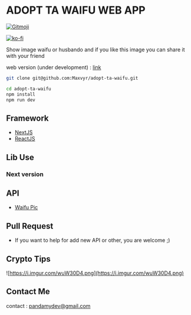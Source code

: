 # ADOPT TA WAIFU WEB APP

<a href="https://gitmoji.dev">
  <img src="https://img.shields.io/badge/gitmoji-%20😜%20😍-FFDD67.svg?style=flat-square" alt="Gitmoji">
</a>

[![ko-fi](https://ko-fi.com/img/githubbutton_sm.svg)](https://ko-fi.com/A0A72UVP8)

Show image waifu or husbando and if you like this image you can share it with your friend

web version (under development) : [link](https://adopt-ta-waifu.vercel.app/)

```zsh
git clone git@github.com:Maxvyr/adopt-ta-waifu.git

cd adopt-ta-waifu
npm install
npm run dev
```

## Framework

- [NextJS](https://nextjs.org/)
- [ReactJS](https://reactjs.org/)

## Lib Use

### Next version

## API

- [Waifu Pic](https://waifu.pics/docs)

## Pull Request

- If you want to help for add new API or other, you are welcome ;)

## Crypto Tips

![https://i.imgur.com/wuW30D4.png](https://i.imgur.com/wuW30D4.png)

## Contact Me

contact : [pandamydev@gmail.com](mailto:pandamydev@gmail.com)
